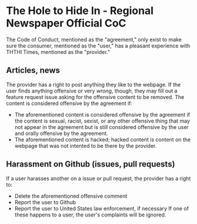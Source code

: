 # The Hole to Hide In - Regional Newspaper Official CoC

The Code of Conduct, mentioned as the "agreement," only exist to make sure the consumer, mentioned as the "user," has a pleasant experience with THTHI Times, mentioned as the "provider."

## Articles, news

The provider has a right to post anything they like to the webpage. If the user finds anything offensive or very *wrong*, though, they may fill out a feature request issue asking for the offensive content to be removed. The content is considered offensive by the agreement if:
- The aforementioned content is considered offensive by the agreement if the content is sexual, racist, sexist, or any other offensive thing that may not appear in the agreement but is still considered offensive by the user and orally offensive by the agreement.
- The aforementioned content is hacked; hacked content is content on the webpage that was not intented to be there by the provider.

## Harassment on Github (issues, pull requests)

If a user harasses another on a issue or pull request, the provider has a right to:
- Delete the aforementioned offensive comment
- Report the user to Github
- Report the user to United States law enforcement, if necessary
If one of these happens to a user, the user's complaints will be ignored.
